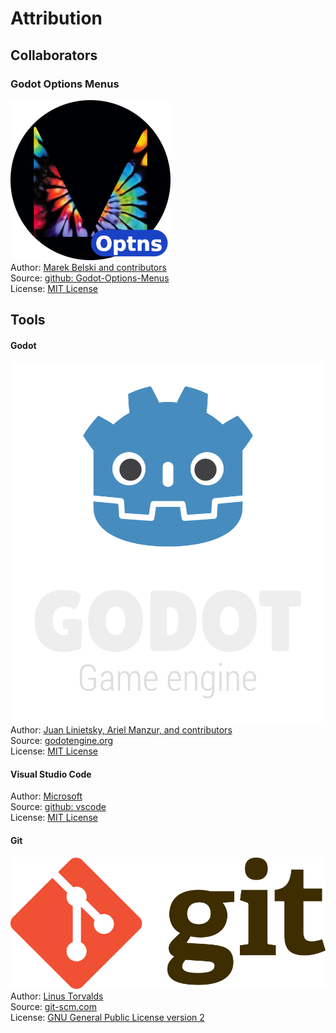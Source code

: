 # Attribution
## Collaborators

### Godot Options Menus
![Maaack Plugin Icon](/addons/maaacks_options_menus/assets/plugin_logo/logo.png)  
Author: [Marek Belski and contributors](https://github.com/Maaack/Godot-Options-Menus/graphs/contributors)  
Source: [github: Godot-Options-Menus](https://github.com/Maaack/Godot-Options-Menus)  
License: [MIT License](LICENSE.txt)  

## Tools
#### Godot
![Godot Engine Logo](/addons/maaacks_options_menus/assets/godot_engine_logo/logo_vertical_color_dark.png)  
Author: [Juan Linietsky, Ariel Manzur, and contributors](https://godotengine.org/contact)  
Source: [godotengine.org](https://godotengine.org/)  
License: [MIT License](https://github.com/godotengine/godot/blob/master/LICENSE.txt)  

#### Visual Studio Code
Author: [Microsoft](https://opensource.microsoft.com/)  
Source: [github: vscode](https://github.com/microsoft/vscode)  
License: [MIT License](https://github.com/microsoft/vscode/blob/main/LICENSE.txt)

#### Git
![Git Logo](/addons/maaacks_options_menus/assets/git_logo/Git-Logo-2Color.png)  
Author: [Linus Torvalds](https://github.com/torvalds)  
Source: [git-scm.com](https://git-scm.com/downloads)  
License: [GNU General Public License version 2](https://opensource.org/licenses/GPL-2.0)

